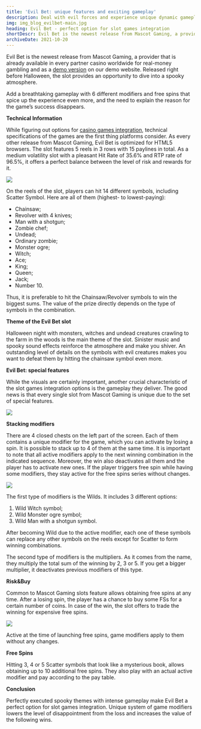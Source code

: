```yaml
---
title: 'Evil Bet: unique features and exciting gameplay'
description: Deal with evil forces and experience unique dynamic gameplay of the latest Mascot Gaming slot. Discover what the new release has prepared for you.
img: img_blog_evilbet-main.jpg
heading: Evil Bet - perfect option for slot games integration
shortDescr: Evil Bet is the newest release from Mascot Gaming, a provider that is already available in every partner casino worldwide for real-money gambling and as a demo version on our demo website. Released right before Halloween, the slot provides an opportunity to dive into a spooky atmosphere.
archiveDate: 2021-10-20
---
```

Evil Bet is the newest release from Mascot Gaming, a provider that is already available in every partner casino worldwide for real-money gambling and as a [demo version](https://play.mascot.games/evil-bet) on our demo website. Released right before Halloween, the slot provides an opportunity to dive into a spooky atmosphere.

Add a breathtaking gameplay with 6 different modifiers and free spins that spice up the experience even more, and the need to explain the reason for the game’s success disappears.

**Technical Information**

While figuring out options for [casino games integration](https://mascot.games/blog/casino-game-integration), technical specifications of the games are the first thing platforms consider. As every other release from Mascot Gaming, Evil Bet is optimized for HTML5 browsers. The slot features 5 reels in 3 rows with 15 paylines in total. As a medium volatility slot with a pleasant Hit Rate of 35.6% and RTP rate of 96.5%, it offers a perfect balance between the level of risk and rewards for it.

![](../../images/img_blog-evilbet-1.jpg)

On the reels of the slot, players can hit 14 different symbols, including Scatter Symbol. Here are all of them (highest- to lowest-paying):

*   Chainsaw;
*   Revolver with 4 knives;
*   Man with a shotgun;
*   Zombie chef;
*   Undead;
*   Ordinary zombie;
*   Monster ogre;
*   Witch;
*   Ace;
*   King;
*   Queen;
*   Jack;
*   Number 10.

Thus, it is preferable to hit the Chainsaw/Revolver symbols to win the biggest sums. The value of the prize directly depends on the type of symbols in the combination.

**Theme of the Evil Bet slot**

Halloween night with monsters, witches and undead creatures crawling to the farm in the woods is the main theme of the slot. Sinister music and spooky sound effects reinforce the atmosphere and make you shiver. An outstanding level of details on the symbols with evil creatures makes you want to defeat them by hitting the chainsaw symbol even more.

**Evil Bet: special features**

While the visuals are certainly important, another crucial characteristic of the slot games integration options is the gameplay they deliver. The good news is that every single slot from Mascot Gaming is unique due to the set of special features.

![](../../images/img_blog-evilbet-2.jpg)

**Stacking modifiers**

There are 4 closed chests on the left part of the screen. Each of them contains a unique modifier for the game, which you can activate by losing a spin. It is possible to stack up to 4 of them at the same time. It is important to note that all active modifiers apply to the next winning combination in the indicated sequence. Moreover, the win also deactivates all them and the player has to activate new ones. If the player triggers free spin while having some modifiers, they stay active for the free spins series without changes.

![](../../images/img_blog-evilbet-3.jpg)

The first type of modifiers is the Wilds. It includes 3 different options:

1.  Wild Witch symbol;
2.  Wild Monster ogre symbol;
3.  Wild Man with a shotgun symbol.

After becoming Wild due to the active modifier, each one of these symbols can replace any other symbols on the reels except for Scatter to form winning combinations.

The second type of modifiers is the multipliers. As it comes from the name, they multiply the total sum of the winning by 2, 3 or 5. If you get a bigger multiplier, it deactivates previous modifiers of this type.

**Risk&Buy**

Common to Mascot Gaming slots feature allows obtaining free spins at any time. After a losing spin, the player has a chance to buy some FSs for a certain number of coins. In case of the win, the slot offers to trade the winning for expensive free spins.

![](../../images/img_blog-evilbet-4.jpg)

Active at the time of launching free spins, game modifiers apply to them without any changes.

**Free Spins**

Hitting 3, 4 or 5 Scatter symbols that look like a mysterious book, allows obtaining up to 10 additional free spins. They also play with an actual active modifier and pay according to the pay table.

**Conclusion**

Perfectly executed spooky themes with intense gameplay make Evil Bet a perfect option for slot games integration. Unique system of game modifiers lowers the level of disappointment from the loss and increases the value of the following wins.
